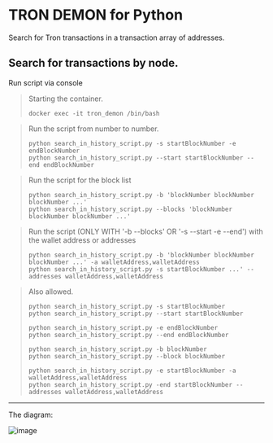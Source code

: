 TRON DEMON for Python
===================

Search for Tron transactions in a transaction array of addresses.

Search for transactions by node.
--------------
Run script via console

> Starting the container.
> ```shell
> docker exec -it tron_demon /bin/bash
> ```

> Run the script from number to number.
>```shell
> python search_in_history_script.py -s startBlockNumber -e endBlockNumber
> python search_in_history_script.py --start startBlockNumber --end endBlockNumber

> Run the script for the block list 
> ```shell
> python search_in_history_script.py -b 'blockNumber blockNumber blockNumber ...'
> python search_in_history_script.py --blocks 'blockNumber blockNumber blockNumber ...'

> Run the script (ONLY WITH '-b --blocks' OR '-s --start -e --end') with the wallet address or addresses
> ```shell
> python search_in_history_script.py -b 'blockNumber blockNumber blockNumber ...' -a walletAddress,walletAddress
> python search_in_history_script.py -s startBlockNumber ...' --addresses walletAddress,walletAddress


> Also allowed.
> ```shell
> python search_in_history_script.py -s startBlockNumber
> python search_in_history_script.py --start startBlockNumber
> 
> python search_in_history_script.py -e endBlockNumber
> python search_in_history_script.py --end endBlockNumber
>
> python search_in_history_script.py -b blockNumber
> python search_in_history_script.py --block blockNumber
> 
> python search_in_history_script.py -e startBlockNumber -a walletAddress,walletAddress
> python search_in_history_script.py -end startBlockNumber --addresses walletAddress,walletAddress

------------------

The diagram:

![image](https://user-images.githubusercontent.com/84931791/169566747-a6513fc1-380a-4541-b313-fb757e40f17b.png)

